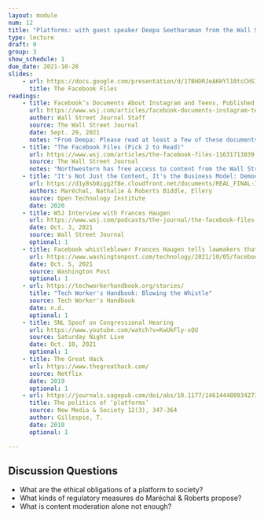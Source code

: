 ```yaml
---
layout: module
num: 12
title: "Platforms: with guest speaker Deepa Seetharaman from the Wall Street Journal"
type: lecture
draft: 0
group: 3
show_schedule: 1
due_date: 2021-10-28
slides:
    - url: https://docs.google.com/presentation/d/17BHDRJeAKHYl10tcCHS72Ni5OKdpxd492YPh1TnGQv0/edit?usp=sharing
      title: The Facebook Files
readings:
    - title: Facebook’s Documents About Instagram and Teens, Published
      url: https://www.wsj.com/articles/facebook-documents-instagram-teens-11632953840?mod=article_inline
      author: Wall Street Journal Staff
      source: The Wall Street Journal
      date: Sept. 29, 2021
      notes: "From Deepa: Please read at least a few of these documents. They are the underlying documents that informed the second story on teens and research."
    - title: "The Facebook Files (Pick 2 to Read)"
      url: https://www.wsj.com/articles/the-facebook-files-11631713039
      source: The Wall Street Journal
      notes: "Northwestern has free access to content from the Wall Street Journal. Access it here: <a href='https://wsj.com/northwestern' target='_blank'>https://wsj.com/northwestern</a>."
    - title: "It's Not Just the Content, It's the Business Model: Democracy’s Online Speech Challenge"
      url: https://d1y8sb8igg2f8e.cloudfront.net/documents/REAL_FINAL-Its_Not_Just_the_Content_Its_the_Business_Model.pdf
      authors: Maréchal, Nathalie & Roberts Biddle, Ellery
      source: Open Technology Institute
      date: 2020
    - title: WSJ Interview with Frances Haugen
      url: https://www.wsj.com/podcasts/the-journal/the-facebook-files-part-6-the-whistleblower/b311b3d8-b50a-425f-9eb7-12a9c4278acd?mod=series_facebookfiles
      date: Oct. 3, 2021
      source: Wall Street Journal
      optional: 1
    - title: Facebook whistleblower Frances Haugen tells lawmakers that meaningful reform is necessary ‘for our common good’
      url: https://www.washingtonpost.com/technology/2021/10/05/facebook-senate-hearing-frances-haugen/
      date: Oct. 5, 2021
      source: Washington Post
      optional: 1
    - url: https://techworkerhandbook.org/stories/
      title: "Tech Worker's Handbook: Blowing the Whistle"
      source: Tech Worker's Handbook
      date: n.d.
      optional: 1
    - title: SNL Spoof on Congressional Hearing
      url: https://www.youtube.com/watch?v=KwUkFly-xQU
      source: Saturday Night Live
      date: Oct. 10, 2021
      optional: 1
    - title: The Great Hack
      url: https://www.thegreathack.com/
      source: Netflix
      date: 2019
      optional: 1
    - url: https://journals.sagepub.com/doi/abs/10.1177/1461444809342738
      title: The politics of ‘platforms’
      source: New Media & Society 12(3), 347-364
      author: Gillespie, T.
      date: 2010
      optional: 1

---
```


## Discussion Questions
* What are the ethical obligations of a platform to society? 
* What kinds of regulatory measures do Maréchal & Roberts propose?
* What is content moderation alone not enough?